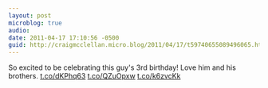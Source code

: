 ```yaml
---
layout: post
microblog: true
audio: 
date: 2011-04-17 17:10:56 -0500
guid: http://craigmcclellan.micro.blog/2011/04/17/t59740655089496065.html
---
```

So excited to be celebrating this guy's 3rd birthday! Love him and his brothers. [t.co/dKPhq63](http://t.co/dKPhq63) [t.co/QZuOpxw](http://t.co/QZuOpxw) [t.co/k6zvcKk](http://t.co/k6zvcKk)
